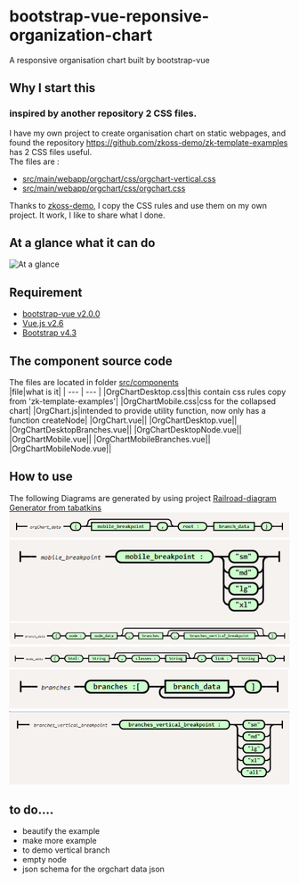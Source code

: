 # bootstrap-vue-reponsive-organization-chart
A responsive organisation chart built by bootstrap-vue
## Why I start this
### inspired by another repository 2 CSS files.
I have my own project to create organisation chart on static webpages, and found the repository  https://github.com/zkoss-demo/zk-template-examples has 2 CSS files useful.  
The files are :  
- [src/main/webapp/orgchart/css/orgchart-vertical.css](https://github.com/zkoss-demo/zk-template-examples/blob/master/src/main/webapp/orgchart/css/orgchart-vertical.css)
- [src/main/webapp/orgchart/css/orgchart.css](https://github.com/zkoss-demo/zk-template-examples/blob/master/src/main/webapp/orgchart/css/orgchart.css)

Thanks to [zkoss-demo](https://github.com/zkoss-demo), I copy the CSS rules and use them on my own project. It work, I like to share what I done.

## At a glance what it can do
![At a glance](doc/images/glance.gif)

## Requirement

- [bootstrap-vue v2.0.0](https://bootstrap-vue.js.org/)
- [Vue.js v2.6](https://vuejs.org/)
- [Bootstrap v4.3](https://getbootstrap.com/)

## The component source code
The files are located in folder [src/components](src/components)  
|file|what is it|
| --- | --- |
|OrgChartDesktop.css|this contain css rules copy from 'zk-template-examples'|
|OrgChartMobile.css|css for the collapsed chart|
|OrgChart.js|intended to provide utility function, now only has a function createNode|
|OrgChart.vue||
|OrgChartDesktop.vue||
|OrgChartDesktopBranches.vue||
|OrgChartDesktopNode.vue||
|OrgChartMobile.vue||
|OrgChartMobileBranches.vue||
|OrgChartMobileNode.vue||

## How to use
The following Diagrams are generated by using project [Railroad-diagram Generator from tabatkins](https://github.com/tabatkins/railroad-diagrams)
![](doc/railroad_diagram/orgChart_data.png)
![](doc/railroad_diagram/mobile_breakpoint.png)
![](doc/railroad_diagram/branch_data.png)
![](doc/railroad_diagram/node_data.png)
![](doc/railroad_diagram/branches.png)
![](doc/railroad_diagram/branches_vertical_breakpoint.png)

## to do....
+ beautify the example
+ make more example
+ to demo vertical branch
+ empty node
+ json schema for the orgchart data json



